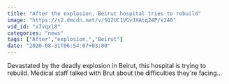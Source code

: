 ```yaml
---
title: "After the explosion, Beirut hospital tries to rebuild"
image: "https://s2.dmcdn.net/v/SQ2UC1VGvJXAtq24P/x240"
vid_id: "x7vqxl8"
categories: "news"
tags: ["After","explosion,","Beirut"]
date: "2020-08-31T06:54:07+03:00"
---
```

Devastated by the deadly explosion in Beirut, this hospital is trying to rebuild. Medical staff talked with Brut about the difficulties they're facing...
